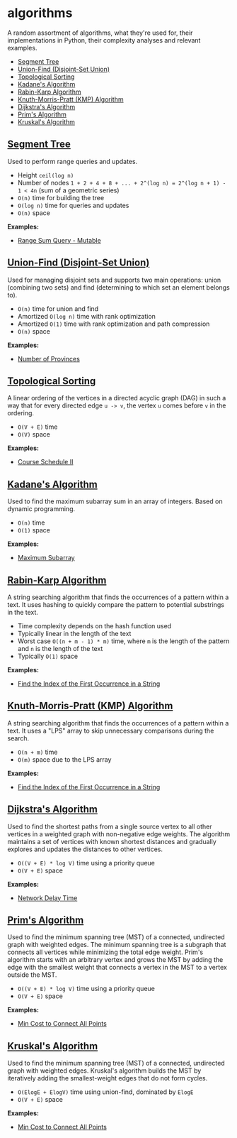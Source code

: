 # algorithms

A random assortment of algorithms, what they're used for, their implementations in Python, their complexity analyses and relevant examples.

* [Segment Tree](#segment-tree)
* [Union-Find (Disjoint-Set Union)](#union-find-disjoint-set-union)
* [Topological Sorting](#topological-sorting)
* [Kadane's Algorithm](#kadanes-algorithm)
* [Rabin-Karp Algorithm](#rabin-karp-algorithm)
* [Knuth-Morris-Pratt (KMP) Algorithm](#knuth-morris-pratt-kmp-algorithm)
* [Dijkstra's Algorithm](#dijkstras-algorithm)
* [Prim's Algorithm](#prims-algorithm)
* [Kruskal's Algorithm](#kruskals-algorithm)

## [Segment Tree](/python/segment-tree.py)

Used to perform range queries and updates.

* Height `ceil(log n)`
* Number of nodes `1 + 2 + 4 + 8 + ... + 2^(log n) = 2^(log n + 1) - 1 < 4n` (sum of a geometric series)
* `O(n)` time for building the tree
* `O(log n)` time for queries and updates
* `O(n)` space

**Examples:**

* [Range Sum Query - Mutable](https://leetcode.com/problems/range-sum-query-mutable/description/)

## [Union-Find (Disjoint-Set Union)](/python/union-find.py)

Used for managing disjoint sets and supports two main operations: union (combining two sets) and find (determining to which set an element belongs to).

* `O(n)` time for union and find
* Amortized `O(log n)` time with rank optimization
* Amortized `O(1)` time with rank optimization and path compression
* `O(n)` space

**Examples:**

* [Number of Provinces](https://leetcode.com/problems/number-of-provinces/description/)

## [Topological Sorting](/python/topological-sorting.py)

A linear ordering of the vertices in a directed acyclic graph (DAG) in such a way that for every directed edge `u -> v`, the vertex `u`  comes before `v` in the ordering.

* `O(V + E)` time
* `O(V)` space

**Examples:**

* [Course Schedule II](https://leetcode.com/problems/course-schedule-ii/description/)

## [Kadane's Algorithm](/python/kadanes-algorithm.py)

Used to find the maximum subarray sum in an array of integers. Based on dynamic programming.

* `O(n)` time
* `O(1)` space

**Examples:**

* [Maximum Subarray](https://leetcode.com/problems/maximum-subarray/description/)

## [Rabin-Karp Algorithm](/python/rabin-karp-algorithm.py)

A string searching algorithm that finds the occurrences of a pattern within a text. It uses hashing to quickly compare the pattern to potential substrings in the text.

* Time complexity depends on the hash function used
* Typically linear in the length of the text
* Worst case `O((n + m - 1) * m)` time, where `m` is the length of the pattern and `n` is the length of the text
* Typically `O(1)` space

**Examples:**

* [Find the Index of the First Occurrence in a String](https://leetcode.com/problems/find-the-index-of-the-first-occurrence-in-a-string/description/)

## [Knuth-Morris-Pratt (KMP) Algorithm](/python/kmp-algorithm.py)

A string searching algorithm that finds the occurrences of a pattern within a text. It uses a "LPS" array to skip unnecessary comparisons during the search.

* `O(n + m)` time
* `O(m)` space due to the LPS array

**Examples:**

* [Find the Index of the First Occurrence in a String](https://leetcode.com/problems/find-the-index-of-the-first-occurrence-in-a-string/description/)

## [Dijkstra's Algorithm](/python/dijkstras-algorithm.py)

Used to find the shortest paths from a single source vertex to all other vertices in a weighted graph with non-negative edge weights. The algorithm maintains a set of vertices with known shortest distances and gradually explores and updates the distances to other vertices.

* `O((V + E) * log V)` time using a priority queue
* `O(V + E)` space

**Examples:**

* [Network Delay Time](https://leetcode.com/problems/network-delay-time/description/)

## [Prim's Algorithm](/python/prims-algorithm.py)

Used to find the minimum spanning tree (MST) of a connected, undirected graph with weighted edges. The minimum spanning tree is a subgraph that connects all vertices while minimizing the total edge weight. Prim's algorithm starts with an arbitrary vertex and grows the MST by adding the edge with the smallest weight that connects a vertex in the MST to a vertex outside the MST.

* `O((V + E) * log V)` time using a priority queue
* `O(V + E)` space

**Examples:**

* [Min Cost to Connect All Points](https://leetcode.com/problems/min-cost-to-connect-all-points/description/)

## [Kruskal's Algorithm](/python/kruskals-algorithm.py)

Used to find the minimum spanning tree (MST) of a connected, undirected graph with weighted edges. Kruskal's algorithm builds the MST by iteratively adding the smallest-weight edges that do not form cycles.

* `O(ElogE + ElogV)` time using union-find, dominated by `ElogE`
* `O(V + E)` space

**Examples:**

* [Min Cost to Connect All Points](https://leetcode.com/problems/min-cost-to-connect-all-points/description/)
